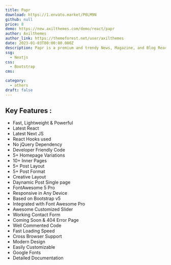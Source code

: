 ```yaml
---
title: Papr
download: https://1.envato.market/P0LM9N
github: null
price: 8
demo: https://new.axilthemes.com/demo/react/papr
author: Axilthemes
author_link: https://themeforest.net/user/axilthemes
date: 2023-01-03T00:00:00.000Z
description: Papr is a premium and trendy News, Magazine, and Blog React Next JS Template with a flexible and fully responsive design.
ssg:
  - Nextjs
css:
  - Bootstrap
cms:

category:
  - others
draft: false
---
```


## Key Features :

- Fast, Lightweight & Powerful
- Latest React
- Latest Next JS
- React Hooks used
- No jQuery Dependency
- Developer Friendly Code
- 5+ Homepage Variations
- 10+ Inner Pages
- 5+ Post Layout
- 5+ Post Format
- Creative Layout
- Daynamic Post Single page
- FontAwesome 5 Pro
- Responsive in Any Device
- Based on Bootstrap v5
- Integrated with Font Awesome Pro
- Awesome Customized Slider
- Working Contact Form
- Coming Soon & 404 Error Page
- Well Commented Code
- Fast Loading Speed
- Cross Browser Support
- Modern Design
- Easily Customizable
- Google Fonts
- Detailed Documentation
